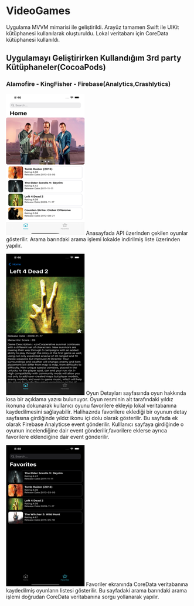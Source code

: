 # VideoGames
Uygulama MVVM mimarisi ile geliştirildi.
Arayüz tamamen Swift ile UIKit kütüphanesi kullanılarak oluşturuldu. Lokal veritabanı için CoreData kütüphanesi kullanıldı.

## Uygulamayı Geliştirirken Kullandığım 3rd party Kütüphaneler(CocoaPods)
### Alamofire - KingFisher - Firebase(Analytics,Crashlytics)

![](https://raw.githubusercontent.com/caner07/VideoGames/main/Screenshots/home.png) 
Anasayfada API üzerinden çekilen oyunlar gösterilir. Arama barındaki arama işlemi lokalde indirilmiş liste üzerinden yapılır.

![](https://raw.githubusercontent.com/caner07/VideoGames/main/Screenshots/details.png)
Oyun Detayları sayfasında oyun hakkında kısa bir açıklama yazısı bulunuyor. Oyun resminin alt tarafındaki yıldız ikonuna dokunarak kullanıcı
oyunu favorilere ekleyip lokal veritabanına kaydedilmesini sağlayabilir. Halihazırda favorilere eklediği bir oyunun detay sayfasına girdiğinde
yıldız ikonu içi dolu olarak gösterilir. Bu sayfada ek olarak Firebase Analyticse event gönderilir. Kulllanıcı sayfaya girdiğinde o oyunun incelendiğine dair
event gönderilir,favorilere eklerse ayrıca favorilere eklendiğine dair event gönderilir.

![](https://raw.githubusercontent.com/caner07/VideoGames/main/Screenshots/favorites.png)
Favoriler ekranında CoreData veritabanına kaydedilmiş oyunların listesi gösterilir. Bu sayfadaki arama barındaki arama işlemi doğrudan CoreData veritabanına
sorgu yollanarak yapılır.
